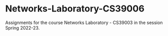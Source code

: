 # Networks-Laboratory-CS39006

Assignments for the course Networks Laboratory - CS39003 in the session Spring 2022-23.